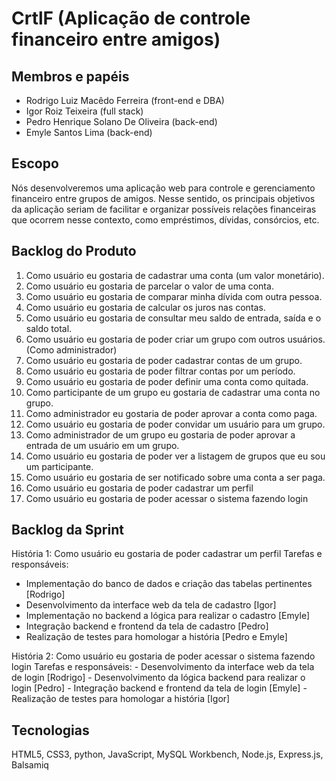 # CrtlF (Aplicação de controle financeiro entre amigos)

## Membros e papéis

-  Rodrigo Luiz Macêdo Ferreira (front-end e DBA)
-  Igor Roiz Teixeira (full stack)
-  Pedro Henrique Solano De Oliveira (back-end)
-  Emyle Santos Lima (back-end)

## Escopo

Nós desenvolveremos uma aplicação web para controle e gerenciamento financeiro entre grupos de amigos. Nesse sentido, os principais objetivos da aplicação seriam de facilitar e organizar possíveis relações financeiras que ocorrem nesse contexto, como empréstimos, dívidas, consórcios, etc. 

## Backlog do Produto

1. Como usuário eu gostaria de cadastrar uma conta (um valor monetário).
2. Como usuário eu gostaria de parcelar o valor de uma conta.
3. Como usuário eu gostaria de comparar minha dívida com outra pessoa.
4. Como usuário eu gostaria de calcular os juros nas contas.
5. Como usuário eu gostaria de consultar meu saldo de entrada, saída e o saldo total.
6. Como usuário eu gostaria de poder criar um grupo com outros usuários.(Como administrador)
7. Como usuário eu gostaria de poder cadastrar contas de um grupo.
8. Como usuário eu gostaria de poder filtrar contas por um período.
9. Como usuário eu gostaria de poder definir uma conta como quitada.
10. Como participante de um grupo eu gostaria de cadastrar uma conta no grupo.
11. Como administrador eu gostaria de poder aprovar a conta como paga.
12. Como usuário eu gostaria de poder convidar um usuário para um grupo.
13. Como administrador de um grupo eu gostaria de poder aprovar a entrada de um usuário em um grupo.
14. Como usuário eu gostaria de poder ver a listagem de grupos que eu sou um participante.
15. Como usuário eu gostaria de ser notificado sobre uma conta a ser paga.
16. Como usuário eu gostaria de poder cadastrar um perfil
17. Como usuário eu gostaria de poder acessar o sistema fazendo login

## Backlog da Sprint

História 1: Como usuário eu gostaria de poder cadastrar um perfil
	Tarefas e responsáveis:
   - Implementação do banco de dados e criação das tabelas pertinentes [Rodrigo]
   - Desenvolvimento da interface web da tela de cadastro [Igor]
   - Implementação no backend a lógica para realizar o cadastro [Emyle]
   - Integração backend e frontend da tela de cadastro [Pedro]
   - Realização de testes para homologar a história [Pedro e Emyle]

História 2: Como usuário eu gostaria de poder acessar o sistema fazendo login
	Tarefas e responsáveis:
    - Desenvolvimento da interface web da tela de login [Rodrigo]
    - Desenvolvimento da lógica backend para realizar o login [Pedro]
    - Integração backend e frontend da tela de login [Emyle]
    - Realização de testes para homologar a história [Igor]

## Tecnologias

HTML5, CSS3, python, JavaScript, MySQL Workbench, Node.js, Express.js, Balsamiq
